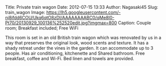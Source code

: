 Title: Private train wagon
Date: 2012-07-15 13:33
Author: Nagasaki45
Slug: train_wagon
Image: https://lh5.googleusercontent.com/-nj8ifdd6COU/Ukq6qtO8zDI/AAAAAAAABC0/qMe8l0-Pt70/20130929_100136%252520edit.jpg?imgmax=800
Caption: Couple room; Breakfast included; Free WiFi

This room is set in an old British train wagon which was renovated by us in a way that preserves the original look, wood scents and texture.
It has a shady retreat under the vines in the garden.
It can accommodate up to 3 people.
Has air conditioning, kitchenette and Shared bathroom.
Free breakfast, coffee and Wi-Fi.
Bed linen and towels are provided.
